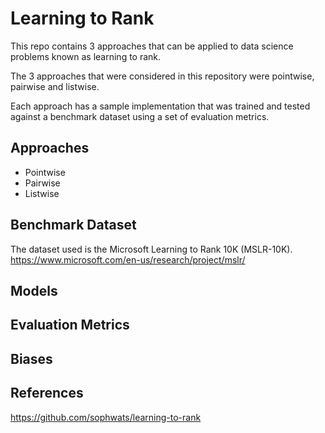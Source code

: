 # Learning to Rank

This repo contains 3 approaches that can be applied to data science problems known as learning to rank.

The 3 approaches that were considered in this repository were pointwise, pairwise and listwise.   

Each approach has a sample implementation that was trained and tested against a benchmark dataset using a set of evaluation metrics.

## Approaches

* Pointwise
* Pairwise
* Listwise

## Benchmark Dataset

The dataset used is the Microsoft Learning to Rank 10K (MSLR-10K).
https://www.microsoft.com/en-us/research/project/mslr/

## Models

## Evaluation Metrics

## Biases

## References

https://github.com/sophwats/learning-to-rank
